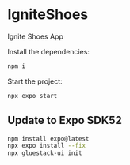 # IgniteShoes
Ignite Shoes App

Install the dependencies:
```sh
npm i
```

Start the project:
```sh
npx expo start
```

## Update to Expo SDK52

```sh
npm install expo@latest
npx expo install --fix
npx gluestack-ui init
```